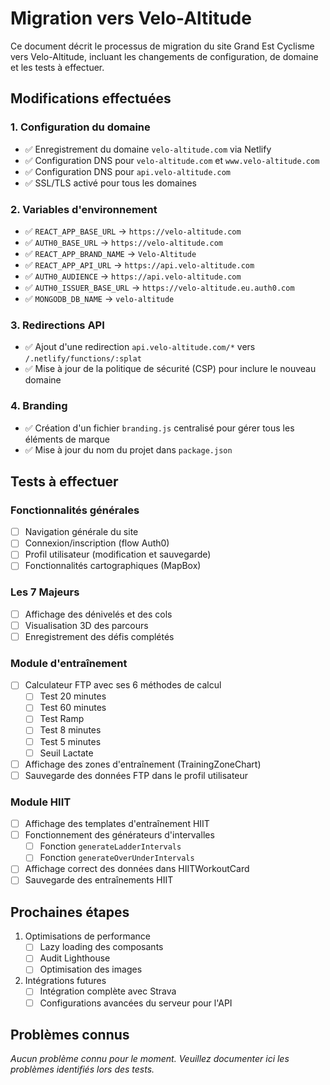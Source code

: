 # Migration vers Velo-Altitude

Ce document décrit le processus de migration du site Grand Est Cyclisme vers Velo-Altitude, incluant les changements de configuration, de domaine et les tests à effectuer.

## Modifications effectuées

### 1. Configuration du domaine

- ✅ Enregistrement du domaine `velo-altitude.com` via Netlify
- ✅ Configuration DNS pour `velo-altitude.com` et `www.velo-altitude.com`
- ✅ Configuration DNS pour `api.velo-altitude.com`
- ✅ SSL/TLS activé pour tous les domaines

### 2. Variables d'environnement

- ✅ `REACT_APP_BASE_URL` → `https://velo-altitude.com`
- ✅ `AUTH0_BASE_URL` → `https://velo-altitude.com`
- ✅ `REACT_APP_BRAND_NAME` → `Velo-Altitude`
- ✅ `REACT_APP_API_URL` → `https://api.velo-altitude.com`
- ✅ `AUTH0_AUDIENCE` → `https://api.velo-altitude.com`
- ✅ `AUTH0_ISSUER_BASE_URL` → `https://velo-altitude.eu.auth0.com`
- ✅ `MONGODB_DB_NAME` → `velo-altitude`

### 3. Redirections API

- ✅ Ajout d'une redirection `api.velo-altitude.com/*` vers `/.netlify/functions/:splat`
- ✅ Mise à jour de la politique de sécurité (CSP) pour inclure le nouveau domaine

### 4. Branding

- ✅ Création d'un fichier `branding.js` centralisé pour gérer tous les éléments de marque
- ✅ Mise à jour du nom du projet dans `package.json`

## Tests à effectuer

### Fonctionnalités générales

- [ ] Navigation générale du site
- [ ] Connexion/inscription (flow Auth0)
- [ ] Profil utilisateur (modification et sauvegarde)
- [ ] Fonctionnalités cartographiques (MapBox)

### Les 7 Majeurs

- [ ] Affichage des dénivelés et des cols
- [ ] Visualisation 3D des parcours
- [ ] Enregistrement des défis complétés

### Module d'entraînement

- [ ] Calculateur FTP avec ses 6 méthodes de calcul
  - [ ] Test 20 minutes
  - [ ] Test 60 minutes
  - [ ] Test Ramp
  - [ ] Test 8 minutes
  - [ ] Test 5 minutes
  - [ ] Seuil Lactate
- [ ] Affichage des zones d'entraînement (TrainingZoneChart)
- [ ] Sauvegarde des données FTP dans le profil utilisateur

### Module HIIT

- [ ] Affichage des templates d'entraînement HIIT
- [ ] Fonctionnement des générateurs d'intervalles
  - [ ] Fonction `generateLadderIntervals`
  - [ ] Fonction `generateOverUnderIntervals`
- [ ] Affichage correct des données dans HIITWorkoutCard
- [ ] Sauvegarde des entraînements HIIT

## Prochaines étapes

1. Optimisations de performance
   - [ ] Lazy loading des composants
   - [ ] Audit Lighthouse
   - [ ] Optimisation des images
   
2. Intégrations futures
   - [ ] Intégration complète avec Strava
   - [ ] Configurations avancées du serveur pour l'API

## Problèmes connus

*Aucun problème connu pour le moment. Veuillez documenter ici les problèmes identifiés lors des tests.*
